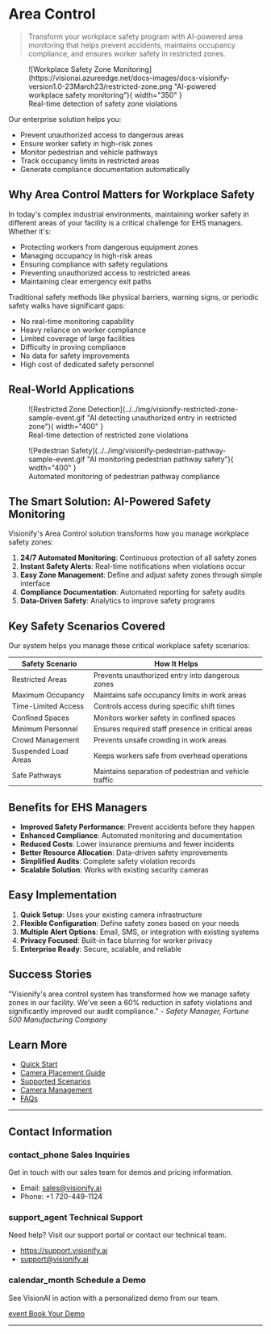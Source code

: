 # Area Control

> Transform your workplace safety program with AI-powered area monitoring that helps prevent accidents, maintains occupancy compliance, and ensures worker safety in restricted zones.

<figure markdown>
  ![Workplace Safety Zone Monitoring](https://visionai.azureedge.net/docs-images/docs-visionify-version1.0-23March23/restricted-zone.png "AI-powered workplace safety monitoring"){ width="350" }
  <figcaption>Real-time detection of safety zone violations</figcaption>
</figure>

Our enterprise solution helps you:

- Prevent unauthorized access to dangerous areas
- Ensure worker safety in high-risk zones
- Monitor pedestrian and vehicle pathways
- Track occupancy limits in restricted areas
- Generate compliance documentation automatically

## Why Area Control Matters for Workplace Safety

In today's complex industrial environments, maintaining worker safety in different areas of your facility is a critical challenge for EHS managers. Whether it's:

- Protecting workers from dangerous equipment zones
- Managing occupancy in high-risk areas
- Ensuring compliance with safety regulations
- Preventing unauthorized access to restricted areas
- Maintaining clear emergency exit paths

Traditional safety methods like physical barriers, warning signs, or periodic safety walks have significant gaps:

- No real-time monitoring capability
- Heavy reliance on worker compliance
- Limited coverage of large facilities
- Difficulty in proving compliance
- No data for safety improvements
- High cost of dedicated safety personnel

## Real-World Applications

<figure markdown>
  ![Restricted Zone Detection](../../img/visionify-restricted-zone-sample-event.gif "AI detecting unauthorized entry in restricted zone"){ width="400" }
  <figcaption>Real-time detection of restricted zone violations</figcaption>
</figure>

<figure markdown>
  ![Pedestrian Safety](../../img/visionify-pedestrian-pathway-sample-event.gif "AI monitoring pedestrian pathway safety"){ width="400" }
  <figcaption>Automated monitoring of pedestrian pathway compliance</figcaption>
</figure>

## The Smart Solution: AI-Powered Safety Monitoring

Visionify's Area Control solution transforms how you manage workplace safety zones:

1. **24/7 Automated Monitoring**: Continuous protection of all safety zones
2. **Instant Safety Alerts**: Real-time notifications when violations occur
3. **Easy Zone Management**: Define and adjust safety zones through simple interface
4. **Compliance Documentation**: Automated reporting for safety audits
5. **Data-Driven Safety**: Analytics to improve safety programs

## Key Safety Scenarios Covered

Our system helps you manage these critical workplace safety scenarios:

| Safety Scenario | How It Helps |
|----------------|---------------|
| Restricted Areas | Prevents unauthorized entry into dangerous zones |
| Maximum Occupancy | Maintains safe occupancy limits in work areas |
| Time-Limited Access | Controls access during specific shift times |
| Confined Spaces | Monitors worker safety in confined spaces |
| Minimum Personnel | Ensures required staff presence in critical areas |
| Crowd Management | Prevents unsafe crowding in work areas |
| Suspended Load Areas | Keeps workers safe from overhead operations |
| Safe Pathways | Maintains separation of pedestrian and vehicle traffic |

## Benefits for EHS Managers

- **Improved Safety Performance**: Prevent accidents before they happen
- **Enhanced Compliance**: Automated monitoring and documentation
- **Reduced Costs**: Lower insurance premiums and fewer incidents
- **Better Resource Allocation**: Data-driven safety improvements
- **Simplified Audits**: Complete safety violation records
- **Scalable Solution**: Works with existing security cameras

## Easy Implementation

1. **Quick Setup**: Uses your existing camera infrastructure
2. **Flexible Configuration**: Define safety zones based on your needs
3. **Multiple Alert Options**: Email, SMS, or integration with existing systems
4. **Privacy Focused**: Built-in face blurring for worker privacy
5. **Enterprise Ready**: Secure, scalable, and reliable

## Success Stories

"Visionify's area control system has transformed how we manage safety zones in our facility. We've seen a 60% reduction in safety violations and significantly improved our audit compliance." - *Safety Manager, Fortune 500 Manufacturing Company*

## Learn More

- [Quick Start](../overview/quick-start.md)
- [Camera Placement Guide](../overview/camera-placement-guide.md)
- [Supported Scenarios](../overview/scenarios.md)
- [Camera Management](../overview/cameras.md)
- [FAQs](../overview/faqs.md)

---

## Contact Information

<div class="grid-cards">
    <div class="grid-card">
        <h3><span class="material-symbols-outlined">contact_phone</span> Sales Inquiries</h3>
        <p>Get in touch with our sales team for demos and pricing information.</p>
        <ul class="contact-list">
            <li>Email: <a href="mailto:sales@visionify.ai">sales@visionify.ai</a></li>
            <li>Phone: +1 720-449-1124</li>
        </ul>
    </div>
    <div class="grid-card">
        <h3><span class="material-symbols-outlined">support_agent</span> Technical Support</h3>
        <p>Need help? Visit our support portal or contact our technical team.</p>
        <ul class="contact-list">
            <li><a href="https://support.visionify.ai">https://support.visionify.ai</a></li>
            <li><a href="mailto:support@visionify.ai">support@visionify.ai</a></li>
        </ul>
    </div>
    <div class="grid-card">
        <h3><span class="material-symbols-outlined">calendar_month</span> Schedule a Demo</h3>
        <p>See VisionAI in action with a personalized demo from our team.</p>
        <div class="demo-button">
            <a href="https://cal.com/visionify/30min" class="cta-button">
                <span class="material-symbols-outlined">event</span>
                Book Your Demo
            </a>
        </div>
    </div>
</div>

---
